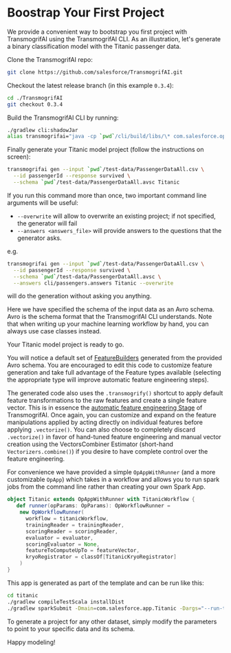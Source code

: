 # Boostrap Your First Project

We provide a convenient way to bootstrap you first project with TransmogrifAI using the TransmogrifAI CLI.
As an illustration, let's generate a binary classification model with the Titanic passenger data.

Clone the TransmogrifAI repo:
```bash
git clone https://github.com/salesforce/TransmogrifAI.git
```
Checkout the latest release branch (in this example `0.3.4`):
```bash
cd ./TransmogrifAI
git checkout 0.3.4
```
Build the TransmogrifAI CLI by running:
```bash
./gradlew cli:shadowJar
alias transmogrifai="java -cp `pwd`/cli/build/libs/\* com.salesforce.op.cli.CLI"
```
Finally generate your Titanic model project (follow the instructions on screen):
```bash
transmogrifai gen --input `pwd`/test-data/PassengerDataAll.csv \
  --id passengerId --response survived \
  --schema `pwd`/test-data/PassengerDataAll.avsc Titanic
```  

If you run this command more than once, two important command line arguments will be useful:
- `--overwrite` will allow to overwrite an existing project; if not specified, the generator will fail
- `--answers <answers_file>` will provide answers to the questions that the generator asks.

e.g.
```bash
transmogrifai gen --input `pwd`/test-data/PassengerDataAll.csv \
  --id passengerId --response survived \
  --schema `pwd`/test-data/PassengerDataAll.avsc \
  --answers cli/passengers.answers Titanic --overwrite
```
will do the generation without asking you anything.

Here we have specified the schema of the input data as an Avro schema. Avro is the schema format that the TransmogrifAI CLI understands. Note that when writing up your machine learning workflow by hand, you can always use case classes instead.

Your Titanic model project is ready to go. 

You will notice a default set of [FeatureBuilders](/Developer-Guide#featurebuilders) generated from the provided Avro schema. You are encouraged to edit this code to customize feature generation and take full advantage of the Feature types available (selecting the appropriate type will improve automatic feature engineering steps).
 
The generated code also uses the ```.transmogrify()``` shortcut to apply default feature transformations to the raw features and create a single feature vector. This is in essence the [automatic feature engineering Stage](/AutoML-Capabilities#vectorizers-and-transmogrification) of TransmogrifAI. Once again, you can customize and expand on the feature manipulations applied by acting directly on individual features before applying ```.vectorize()```. You can also choose to completely discard ```.vectorize()``` in favor of hand-tuned feature engineering and manual vector creation using the VectorsCombiner Estimator (short-hand ```Vectorizers.combine()```) if you desire to have complete control over the feature engineering.

For convenience we have provided a simple `OpAppWithRunner` (and a more customizable `OpApp`) which takes in a workflow and allows you to run spark jobs from the command line rather than creating your own Spark App.

```scala
object Titanic extends OpAppWithRunner with TitanicWorkflow {
   def runner(opParams: OpParams): OpWorkflowRunner =
    new OpWorkflowRunner(
      workflow = titanicWorkflow,
      trainingReader = trainingReader,
      scoringReader = scoringReader,
      evaluator = evaluator,
      scoringEvaluator = None,
      featureToComputeUpTo = featureVector,
      kryoRegistrator = classOf[TitanicKryoRegistrator]
    )
}
```

This app is generated as part of the template and can be run like this:

```bash
cd titanic
./gradlew compileTestScala installDist
./gradlew sparkSubmit -Dmain=com.salesforce.app.Titanic -Dargs="--run-type=train --model-location=/tmp/titanic-model --read-location Passenger=`pwd`/../test-data/PassengerDataAll.csv"
```


To generate a project for any other dataset, simply modify the parameters to point to your specific data and its schema.

Happy modeling!
